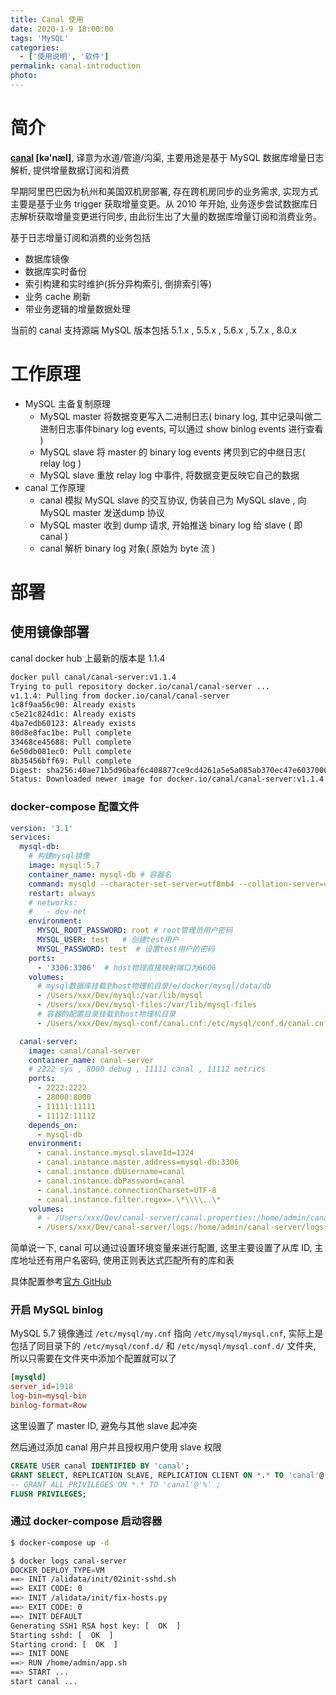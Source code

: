 ```yaml
---
title: Canal 使用
date: 2020-1-9 18:00:00
tags: 'MySQL'
categories:
  - ['使用说明', '软件']
permalink: canal-introduction
photo:
---
```


# 简介

**[canal](https://github.com/alibaba/canal) [kə'næl]**, 译意为水道/管道/沟渠, 主要用途是基于 MySQL 数据库增量日志解析, 提供增量数据订阅和消费

早期阿里巴巴因为杭州和美国双机房部署, 存在跨机房同步的业务需求, 实现方式主要是基于业务 trigger 获取增量变更。从 2010 年开始, 业务逐步尝试数据库日志解析获取增量变更进行同步, 由此衍生出了大量的数据库增量订阅和消费业务。

基于日志增量订阅和消费的业务包括
- 数据库镜像
- 数据库实时备份
- 索引构建和实时维护(拆分异构索引, 倒排索引等)
- 业务 cache 刷新
- 带业务逻辑的增量数据处理

当前的 canal 支持源端 MySQL 版本包括 5.1.x , 5.5.x , 5.6.x , 5.7.x , 8.0.x

<!-- more -->

# 工作原理

* MySQL 主备复制原理
  * MySQL master 将数据变更写入二进制日志( binary log, 其中记录叫做二进制日志事件binary log events, 可以通过 show binlog events 进行查看 )
  * MySQL slave 将 master 的 binary log events 拷贝到它的中继日志( relay log )
  * MySQL slave 重放 relay log 中事件, 将数据变更反映它自己的数据
* canal 工作原理
  * canal 模拟 MySQL slave 的交互协议, 伪装自己为 MySQL slave , 向 MySQL master 发送dump 协议
  * MySQL master 收到 dump 请求, 开始推送 binary log 给 slave ( 即 canal )
  * canal 解析 binary log 对象( 原始为 byte 流 )

# 部署

## 使用镜像部署

canal docker hub 上最新的版本是 1.1.4

```sh
docker pull canal/canal-server:v1.1.4
Trying to pull repository docker.io/canal/canal-server ...
v1.1.4: Pulling from docker.io/canal/canal-server
1c8f9aa56c90: Already exists
c5e21c824d1c: Already exists
4ba7edb60123: Already exists
80d8e8fac1be: Pull complete
33468ce45688: Pull complete
6e50db081ec0: Pull complete
8b35456bff69: Pull complete
Digest: sha256:40ae71b5d96baf6c408877ce9cd4261a5e5a085ab370ec47e6037000579c58c4
Status: Downloaded newer image for docker.io/canal/canal-server:v1.1.4
```

### docker-compose 配置文件

```yml
version: '3.1'
services:
  mysql-db:
    # 构建mysql镜像
    image: mysql:5.7
    container_name: mysql-db # 容器名
    command: mysqld --character-set-server=utf8mb4 --collation-server=utf8mb4_unicode_ci --lower_case_table_names=1 # 设置utf8字符集
    restart: always
    # networks:
    #   - dev-net
    environment:
      MYSQL_ROOT_PASSWORD: root # root管理员用户密码
      MYSQL_USER: test   # 创建test用户
      MYSQL_PASSWORD: test  # 设置test用户的密码
    ports:
      - '3306:3306'  # host物理直接映射端口为6606
    volumes:
      # mysql数据库挂载到host物理机目录/e/docker/mysql/data/db
      - /Users/xxx/Dev/mysql:/var/lib/mysql
      - /Users/xxx/Dev/mysql-files:/var/lib/mysql-files
      # 容器的配置目录挂载到host物理机目录
      - /Users/xxx/Dev/mysql-conf/canal.cnf:/etc/mysql/conf.d/canal.cnf

  canal-server:
    image: canal/canal-server
    container_name: canal-server
    # 2222 sys , 8000 debug , 11111 canal , 11112 metrics
    ports:
      - 2222:2222
      - 28000:8000
      - 11111:11111
      - 11112:11112
    depends_on:
      - mysql-db
    environment:
      - canal.instance.mysql.slaveId=1324
      - canal.instance.master.address=mysql-db:3306
      - canal.instance.dbUsername=canal
      - canal.instance.dbPassword=canal
      - canal.instance.connectionCharset=UTF-8
      - canal.instance.filter.regex=.\*\\\\..\*
    volumes:
      # - /Users/xxx/Dev/canal-server/canal.properties:/home/admin/canal-server/conf/canal.properties
      - /Users/xxx/Dev/canal-server/logs:/home/admin/canal-server/logs
```

简单说一下, canal 可以通过设置环境变量来进行配置, 这里主要设置了从库 ID, 主库地址还有用户名密码, 使用正则表达式匹配所有的库和表

具体配置参考[官方 GitHub](https://github.com/alibaba/canal/wiki/AdminGuide)

### 开启 MySQL binlog

MySQL 5.7 镜像通过 `/etc/mysql/my.cnf` 指向 `/etc/mysql/mysql.cnf`, 实际上是包括了同目录下的 `/etc/mysql/conf.d/` 和 `/etc/mysql/mysql.conf.d/` 文件夹, 所以只需要在文件夹中添加个配置就可以了

```cnf
[mysqld]
server_id=1918
log-bin=mysql-bin
binlog-format=Row
```

这里设置了 master ID, 避免与其他 slave 起冲突

然后通过添加 canal 用户并且授权用户使用 slave 权限

```sql
CREATE USER canal IDENTIFIED BY 'canal';
GRANT SELECT, REPLICATION SLAVE, REPLICATION CLIENT ON *.* TO 'canal'@'%';
-- GRANT ALL PRIVILEGES ON *.* TO 'canal'@'%' ;
FLUSH PRIVILEGES;
```

### 通过 docker-compose 启动容器

```sh
$ docker-compose up -d

$ docker logs canal-server
DOCKER_DEPLOY_TYPE=VM
==> INIT /alidata/init/02init-sshd.sh
==> EXIT CODE: 0
==> INIT /alidata/init/fix-hosts.py
==> EXIT CODE: 0
==> INIT DEFAULT
Generating SSH1 RSA host key: [  OK  ]
Starting sshd: [  OK  ]
Starting crond: [  OK  ]
==> INIT DONE
==> RUN /home/admin/app.sh
==> START ...
start canal ...
```
